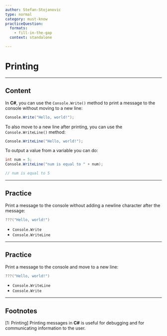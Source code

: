 ```yaml
---
author: Stefan-Stojanovic
type: normal
category: must-know
practiceQuestion:
  formats:
    - fill-in-the-gap
  context: standalone

---
```


# Printing

---

## Content

In **C#**, you can use the `Console.Write()` method to print a message to the console without moving to a new line:
```csharp
Console.Write("Hello, world!");
```

To also move to a new line after printing, you can use the `Console.WriteLine()` method:

```csharp
Console.WriteLine("Hello, world!");
```

To output a value from a variable you can do:
```csharp
int num = 5;
Console.WriteLine("num is equal to " + num);

// num is equal to 5
```

---
## Practice

Print a message to the console without adding a newline character after the message:
```csharp
???("Hello, world!")
```

- `Console.Write`
- `Console.WriteLine`

---
## Practice

Print a message to the console and move to a new line:
```csharp
???("Hello, world!")
```

- `Console.WriteLine`
- `Console.Write`

---
## Footnotes

[1: Printing]
Printing messages in **C#** is useful for debugging and for communicating information to the user.
